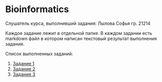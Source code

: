 # Bioinformatics
Слушатель курса, выполнивший задания: Лылова Софья гр. 21214

Каждое задание лежит в отдельной папке. В каждом задании есть markdown файл в котором написан текстовый результат выполнения задания. 

Список выполненных заданий:
1. [Задание 1](task1/Task1.md)
2. [Задание 2](task2/Task2.md)
3. [Задание 3](task3/Task3.md)